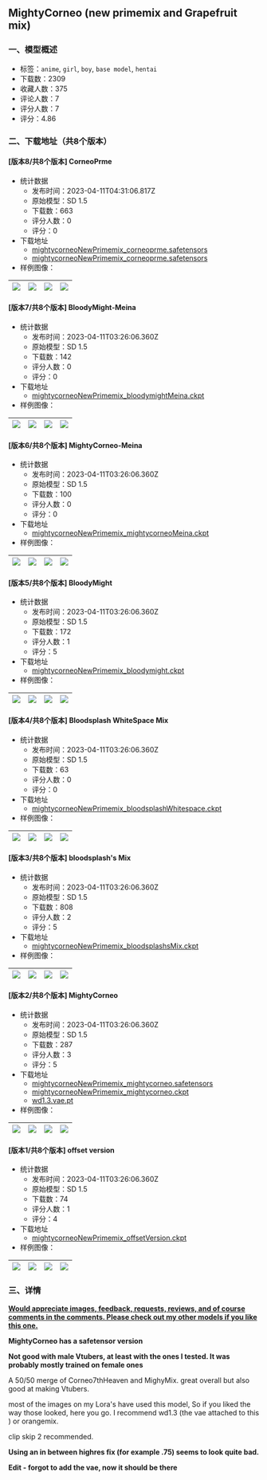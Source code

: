 ## MightyCorneo (new primemix and Grapefruit mix) 
### 一、模型概述

- 标签：`anime`, `girl`, `boy`, `base model`, `hentai`
- 下载数：2309
- 收藏人数：375
- 评论人数：7
- 评分人数：7
- 评分：4.86

### 二、下载地址（共8个版本）

#### [版本8/共8个版本] CorneoPrme

- 统计数据
  - 发布时间：2023-04-11T04:31:06.817Z
  - 原始模型：SD 1.5
  - 下载数：663
  - 评分人数：0
  - 评分：0
- 下载地址
  - [mightycorneoNewPrimemix_corneoprme.safetensors](https://civitai.com/api/download/models/42374)
  - [mightycorneoNewPrimemix_corneoprme.safetensors](https://civitai.com/api/download/models/42374?type=Model&format=SafeTensor&size=full&fp=fp32)
- 样例图像：

| <img src="https://image.civitai.com/xG1nkqKTMzGDvpLrqFT7WA/270c6ecb-bdbc-4fc8-3adc-93c2bf781900/width=450/464949.jpeg" /> | <img src="https://image.civitai.com/xG1nkqKTMzGDvpLrqFT7WA/78ff7b96-248b-496c-d4d9-d21152de9100/width=450/464947.jpeg" /> | <img src="https://image.civitai.com/xG1nkqKTMzGDvpLrqFT7WA/b7d7981c-afd8-4032-aee5-e0ef72e96100/width=450/464981.jpeg" /> | <img src="https://image.civitai.com/xG1nkqKTMzGDvpLrqFT7WA/88cece74-d6e8-4360-bdbe-b224f34c7e00/width=450/464983.jpeg" /> |
| ---- | ---- | ---- | ---- |

#### [版本7/共8个版本] BloodyMight-Meina

- 统计数据
  - 发布时间：2023-04-11T03:26:06.360Z
  - 原始模型：SD 1.5
  - 下载数：142
  - 评分人数：0
  - 评分：0
- 下载地址
  - [mightycorneoNewPrimemix_bloodymightMeina.ckpt](https://civitai.com/api/download/models/22261)
- 样例图像：

| <img src="https://image.civitai.com/xG1nkqKTMzGDvpLrqFT7WA/a4269f3e-878b-44a4-39c5-bd2a4395ba00/width=450/239313.jpeg" /> | <img src="https://image.civitai.com/xG1nkqKTMzGDvpLrqFT7WA/fdbae80f-1afa-4ac3-5d97-ff23355afa00/width=450/239312.jpeg" /> | <img src="https://image.civitai.com/xG1nkqKTMzGDvpLrqFT7WA/8a1cc3a8-232b-4d10-2953-496c994d6000/width=450/239311.jpeg" /> | <img src="https://image.civitai.com/xG1nkqKTMzGDvpLrqFT7WA/99253ac9-6b5c-4382-09aa-1fa7fdbc4d00/width=450/239310.jpeg" /> |
| ---- | ---- | ---- | ---- |

#### [版本6/共8个版本] MightyCorneo-Meina

- 统计数据
  - 发布时间：2023-04-11T03:26:06.360Z
  - 原始模型：SD 1.5
  - 下载数：100
  - 评分人数：0
  - 评分：0
- 下载地址
  - [mightycorneoNewPrimemix_mightycorneoMeina.ckpt](https://civitai.com/api/download/models/22262)
- 样例图像：

| <img src="https://image.civitai.com/xG1nkqKTMzGDvpLrqFT7WA/9b25d016-985b-4a32-b2dc-65a646884d00/width=450/239327.jpeg" /> | <img src="https://image.civitai.com/xG1nkqKTMzGDvpLrqFT7WA/a0c5239a-e2aa-4ffa-7093-e70244fe7900/width=450/239326.jpeg" /> | <img src="https://image.civitai.com/xG1nkqKTMzGDvpLrqFT7WA/c092623c-de65-4ddc-e07a-0b9eb888ad00/width=450/239325.jpeg" /> | <img src="https://image.civitai.com/xG1nkqKTMzGDvpLrqFT7WA/47525509-8849-49ca-d644-cdb7c82bfd00/width=450/239324.jpeg" /> |
| ---- | ---- | ---- | ---- |

#### [版本5/共8个版本] BloodyMight

- 统计数据
  - 发布时间：2023-04-11T03:26:06.360Z
  - 原始模型：SD 1.5
  - 下载数：172
  - 评分人数：1
  - 评分：5
- 下载地址
  - [mightycorneoNewPrimemix_bloodymight.ckpt](https://civitai.com/api/download/models/17846)
- 样例图像：

| <img src="https://image.civitai.com/xG1nkqKTMzGDvpLrqFT7WA/aba167e4-323d-4eae-e62a-b00747a28100/width=450/182735.jpeg" /> | <img src="https://image.civitai.com/xG1nkqKTMzGDvpLrqFT7WA/fda30337-e8f1-42a5-44d1-5accf9ff5700/width=450/182734.jpeg" /> | <img src="https://image.civitai.com/xG1nkqKTMzGDvpLrqFT7WA/13afc14c-fb63-4877-d26f-8b90cba1c600/width=450/182733.jpeg" /> | <img src="https://image.civitai.com/xG1nkqKTMzGDvpLrqFT7WA/cdc277fb-e986-4c83-1898-c40d1a628c00/width=450/182732.jpeg" /> |
| ---- | ---- | ---- | ---- |

#### [版本4/共8个版本] Bloodsplash WhiteSpace Mix

- 统计数据
  - 发布时间：2023-04-11T03:26:06.360Z
  - 原始模型：SD 1.5
  - 下载数：63
  - 评分人数：0
  - 评分：0
- 下载地址
  - [mightycorneoNewPrimemix_bloodsplashWhitespace.ckpt](https://civitai.com/api/download/models/15298)
- 样例图像：

| <img src="https://image.civitai.com/xG1nkqKTMzGDvpLrqFT7WA/874f834f-1245-4ef4-99f8-7ef2f14f2400/width=450/151321.jpeg" /> | <img src="https://image.civitai.com/xG1nkqKTMzGDvpLrqFT7WA/c4e81e0d-d0b0-4150-6b02-c1fd80fbd000/width=450/151320.jpeg" /> | <img src="https://image.civitai.com/xG1nkqKTMzGDvpLrqFT7WA/2e450cd9-e25c-4894-602e-376f4b38c900/width=450/151319.jpeg" /> | <img src="https://image.civitai.com/xG1nkqKTMzGDvpLrqFT7WA/0eaee5ee-586a-4693-65f2-89cfa509fb00/width=450/151318.jpeg" /> |
| ---- | ---- | ---- | ---- |

#### [版本3/共8个版本] bloodsplash's Mix

- 统计数据
  - 发布时间：2023-04-11T03:26:06.360Z
  - 原始模型：SD 1.5
  - 下载数：808
  - 评分人数：2
  - 评分：5
- 下载地址
  - [mightycorneoNewPrimemix_bloodsplashsMix.ckpt](https://civitai.com/api/download/models/15232)
- 样例图像：

| <img src="https://image.civitai.com/xG1nkqKTMzGDvpLrqFT7WA/d26c4ee5-e266-41fb-aecc-937cc8e8db00/width=450/159753.jpeg" /> | <img src="https://image.civitai.com/xG1nkqKTMzGDvpLrqFT7WA/798654b7-7c0f-4679-1458-3bd360c63a00/width=450/150177.jpeg" /> | <img src="https://image.civitai.com/xG1nkqKTMzGDvpLrqFT7WA/fb2027cd-3392-414b-a2de-001ca485f800/width=450/159752.jpeg" /> | <img src="https://image.civitai.com/xG1nkqKTMzGDvpLrqFT7WA/fcc5bdd6-0131-4d98-a0f2-ca50a302df00/width=450/150176.jpeg" /> |
| ---- | ---- | ---- | ---- |

#### [版本2/共8个版本] MightyCorneo

- 统计数据
  - 发布时间：2023-04-11T03:26:06.360Z
  - 原始模型：SD 1.5
  - 下载数：287
  - 评分人数：3
  - 评分：5
- 下载地址
  - [mightycorneoNewPrimemix_mightycorneo.safetensors](https://civitai.com/api/download/models/15017)
  - [mightycorneoNewPrimemix_mightycorneo.ckpt](https://civitai.com/api/download/models/15017?type=Model&format=PickleTensor&size=full&fp=fp16)
  - [wd1.3.vae.pt](https://civitai.com/api/download/models/15017?type=VAE&format=Other)
- 样例图像：

| <img src="https://image.civitai.com/xG1nkqKTMzGDvpLrqFT7WA/3fa6de6b-2e36-43c0-aa31-b2b35b362500/width=450/239375.jpeg" /> | <img src="https://image.civitai.com/xG1nkqKTMzGDvpLrqFT7WA/92b078d8-0d4b-4239-b3cb-3f36ec8d7b00/width=450/149538.jpeg" /> | <img src="https://image.civitai.com/xG1nkqKTMzGDvpLrqFT7WA/0e3f0c32-8d04-4684-ece7-861bb3475400/width=450/147477.jpeg" /> | <img src="https://image.civitai.com/xG1nkqKTMzGDvpLrqFT7WA/3d554260-1d93-4fd2-d8db-1c42e4485500/width=450/149579.jpeg" /> |
| ---- | ---- | ---- | ---- |

#### [版本1/共8个版本] offset version

- 统计数据
  - 发布时间：2023-04-11T03:26:06.360Z
  - 原始模型：SD 1.5
  - 下载数：74
  - 评分人数：1
  - 评分：4
- 下载地址
  - [mightycorneoNewPrimemix_offsetVersion.ckpt](https://civitai.com/api/download/models/15016)
- 样例图像：

| <img src="https://image.civitai.com/xG1nkqKTMzGDvpLrqFT7WA/db2b4323-bbe9-40a4-6655-f4f8dd9e1000/width=450/147476.jpeg" /> | <img src="https://image.civitai.com/xG1nkqKTMzGDvpLrqFT7WA/a000117e-119c-4822-7d27-4914ce23c000/width=450/147460.jpeg" /> | <img src="https://image.civitai.com/xG1nkqKTMzGDvpLrqFT7WA/7b31e48a-d895-4f33-983b-8906e6ba4c00/width=450/147459.jpeg" /> | <img src="https://image.civitai.com/xG1nkqKTMzGDvpLrqFT7WA/37db149d-f6d0-4560-ba1d-b9e12f413400/width=450/147458.jpeg" /> |
| ---- | ---- | ---- | ---- |


### 三、详情
<p><strong><u>Would appreciate images, feedback, requests, reviews, and of course comments in the comments. Please check out my other models if you like this one.</u></strong></p><p><strong>MightyCorneo has a safetensor version</strong></p><p><strong>Not good with male Vtubers, at least with the ones I tested. It was probably mostly trained on female ones</strong></p><p>A 50/50 merge of Corneo7thHeaven and MighyMix. great overall but also good at making Vtubers.</p><p>most of the images on my Lora's have used this model, So if you liked the way those looked, here you go. I recommend wd1.3 (the vae attached to this ) or orangemix.</p><p></p><p>clip skip 2 recommended.</p><p><strong>Using an in between highres fix (for example .75) seems to look quite bad.</strong></p><p><strong>Edit - forgot to add the vae, now it should be there</strong></p>